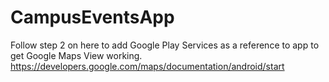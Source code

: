 CampusEventsApp
===============

Follow step 2 on here to add Google Play Services as a reference to app to get Google Maps View working.
https://developers.google.com/maps/documentation/android/start
